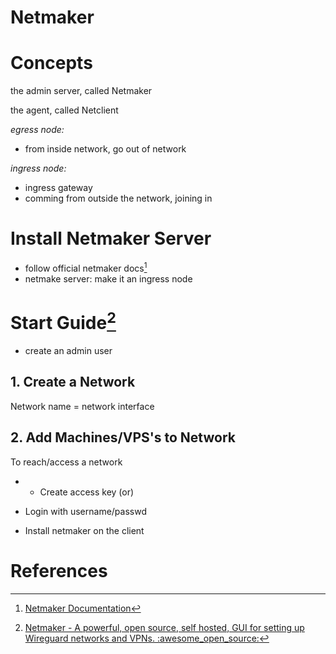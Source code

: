 # Netmaker

# Concepts

the admin server, called Netmaker

the agent, called Netclient

*egress node:*

- from inside network, go out of network

*ingress node:*

- ingress gateway
- comming from outside the network, joining in

# Install Netmaker Server

- follow official netmaker docs[^2]
- netmake server: make it an ingress node

# Start Guide[^1]

- create an admin user

## 1. Create a Network

Network name = network interface

## 2. Add Machines/VPS's to Network

To reach/access a network

- * Create access key (or)
- Login with username/passwd

- Install netmaker on the client

# References

[^1]: [Netmaker - A powerful, open source, self hosted, GUI for setting up Wireguard networks and VPNs. :awesome_open_source:](https://www.youtube.com/watch?v=X-BYDYoM_3w)
[^2]: [Netmaker Documentation](https://docs.netmaker.org/)

